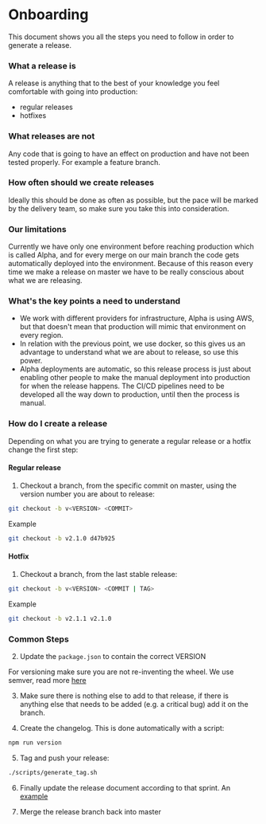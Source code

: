 # Onboarding

This document shows you all the steps you need to follow in order to generate a release.

### What a release is
A release is anything that to the best of your knowledge you feel comfortable with going into production:
- regular releases
- hotfixes

### What releases are not
Any code that is going to have an effect on production and have not been tested properly. For example a feature
branch.

### How often should we create releases
Ideally this should be done as often as possible, but the pace will be marked by the delivery team, so make sure
you take this into consideration.

### Our limitations
Currently we have only one environment before reaching production which is called Alpha, and for every merge on
our main branch the code gets automatically deployed into the environment. Because of this reason every time we
make a release on master we have to be really conscious about what we are releasing.

### What's the key points a need to understand
- We work with different providers for infrastructure, Alpha is using AWS, but that doesn't mean that production
will mimic that environment on every region.
- In relation with the previous point, we use docker, so this gives us an advantage to understand what we are
about to release, so use this power.
- Alpha deployments are automatic, so this release process is just about enabling other people to make the manual
deployment into production for when the release happens. The CI/CD pipelines need to be developed all the way down
to production, until then the process is manual.

### How do I create a release

Depending on what you are trying to generate a regular release or a hotfix change the first step:

#### Regular release
1. Checkout a branch, from the specific commit on master, using the version number you are about to release:
```bash
git checkout -b v<VERSION> <COMMIT>
```
Example
```bash
git checkout -b v2.1.0 d47b925
```

#### Hotfix
1. Checkout a branch, from the last stable release:
```bash
git checkout -b v<VERSION> <COMMIT | TAG>
```
Example
```bash
git checkout -b v2.1.1 v2.1.0
```

### Common Steps

2. Update the `package.json` to contain the correct VERSION

For versioning make sure you are not re-inventing the wheel. We use semver, read more [here](https://semver.org/)

3. Make sure there is nothing else to add to that release, if there is anything else that needs to be added
(e.g. a critical bug) add it on the branch.

4. Create the changelog. This is done automatically with a script:
```bash
npm run version
```

5. Tag and push your release:
```bash
./scripts/generate_tag.sh
```

6. Finally update the release document according to that sprint. An [example](https://calmisland.atlassian.net/l/c/S8dgrLWg)

7. Merge the release branch back into master
